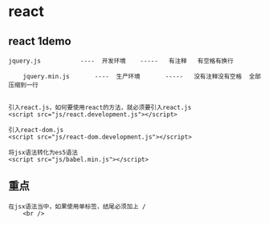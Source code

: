 # react

## react 1demo

    jquery.js           ----  开发环境    -----   有注释   有空格有换行
        
        jquery.min.js       ----  生产环境       -----   没有注释没有空格  全部压缩到一行
        
    
    引入react.js，如何要使用react的方法，就必须要引入react.js
    <script src="js/react.development.js"></script>
    
    引入react-dom.js
    <script src="js/react-dom.development.js"></script>
    
    将jsx语法转化为es5语法
    <script src="js/babel.min.js"></script>
    
    
## 重点

    在jsx语法当中，如果使用单标签，结尾必须加上 /    
        <br />